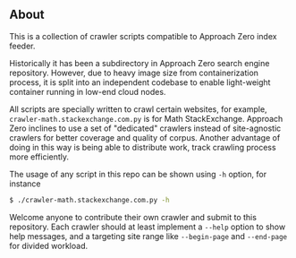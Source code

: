 ## About

This is a collection of crawler scripts compatible to Approach Zero index feeder.

Historically it has been a subdirectory in Approach Zero search engine repository.
However, due to heavy image size from containerization process, it is split into an independent codebase to enable light-weight container running in low-end cloud nodes.

All scripts are specially written to crawl certain websites, for example, `crawler-math.stackexchange.com.py` is for Math StackExchange. Approach Zero inclines to use a set of "dedicated" crawlers instead of site-agnostic crawlers for better coverage and quality of corpus. Another advantage of doing in this way is being able to distribute work, track crawling process more efficiently.

The usage of any script in this repo can be shown using `-h` option, for instance
```sh
$ ./crawler-math.stackexchange.com.py -h
```

Welcome anyone to contribute their own crawler and submit to this repository. Each crawler should at least implement a `--help` option to show help messages, and a targeting site range like `--begin-page` and `--end-page` for divided workload.

